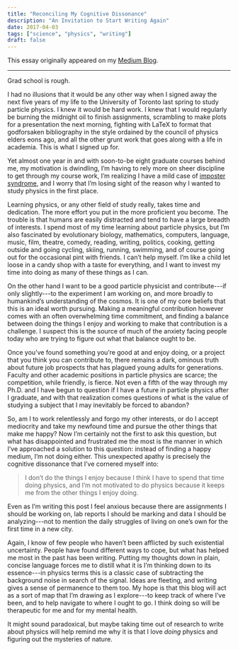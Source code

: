```yaml
---
title: "Reconciling My Cognitive Dissonance"
description: "An Invitation to Start Writing Again"
date: 2017-04-03
tags: ["science", "physics", "writing"]
draft: false
---
```


This essay originally appeared on my [Medium Blog](https://medium.com/@joeycarter/reconciling-my-cognitive-dissonance-e2ca0c716dd6).

***

Grad school is rough.

I had no illusions that it would be any other way when I signed away the next five years of my life to the University of Toronto last spring to study particle physics. I knew it would be hard work. I knew that I would regularly be burning the midnight oil to finish assignments, scrambling to make plots for a presentation the next morning, fighting with LaTeX to format that godforsaken bibliography in the style ordained by the council of physics elders eons ago, and all the other grunt work that goes along with a life in academia. This is what I signed up for.

Yet almost one year in and with soon-to-be eight graduate courses behind me, my motivation is dwindling, I’m having to rely more on sheer discipline to get through my course work, I’m realizing I have a mild case of [imposter syndrome](https://en.wikipedia.org/wiki/Impostor_syndrome), and I worry that I’m losing sight of the reason why I wanted to study physics in the first place.

Learning physics, or any other field of study really, takes time and dedication. The more effort you put in the more proficient you become. The trouble is that humans are easily distracted and tend to have a large breadth of interests. I spend most of my time learning about particle physics, but I’m also fascinated by evolutionary biology, mathematics, computers, language, music, film, theatre, comedy, reading, writing, politics, cooking, getting outside and going cycling, skiing, running, swimming, and of course going out for the occasional pint with friends. I can’t help myself. I’m like a child let loose in a candy shop with a taste for everything, and I want to invest my time into doing as many of these things as I can.

On the other hand I want to be a good particle physicist and contribute---if only slightly---to the experiment I am working on, and more broadly to humankind’s understanding of the cosmos. It is one of my core beliefs that this is an ideal worth pursuing. Making a meaningful contribution however comes with an often overwhelming time commitment, and finding a balance between doing the things I enjoy and working to make that contribution is a challenge. I suspect this is the source of much of the anxiety facing people today who are trying to figure out what that balance ought to be.

Once you’ve found something you’re good at and enjoy doing, or a project that you think you can contribute to, there remains a dark, ominous truth about future job prospects that has plagued young adults for generations. Faculty and other academic positions in particle physics are scarce; the competition, while friendly, is fierce. Not even a fifth of the way through my Ph.D. and I have begun to question if I have a future in particle physics after I graduate, and with that realization comes questions of what is the value of studying a subject that I may inevitably be forced to abandon?

So, am I to work relentlessly and forgo my other interests, or do I accept mediocrity and take my newfound time and pursue the other things that make me happy? Now I’m certainly not the first to ask this question, but what has disappointed and frustrated me the most is the manner in which I’ve approached a solution to this question: instead of finding a happy medium, I’m not doing either. This unexpected apathy is precisely the cognitive dissonance that I’ve cornered myself into:

> I don’t do the things I enjoy because I think I have to spend that time doing physics, and I’m not motivated to do physics because it keeps me from the other things I enjoy doing.

Even as I’m writing this post I feel anxious because there are assignments I should be working on, lab reports I should be marking and data I should be analyzing---not to mention the daily struggles of living on one’s own for the first time in a new city.

Again, I know of few people who haven’t been afflicted by such existential uncertainty. People have found different ways to cope, but what has helped me most in the past has been writing. Putting my thoughts down in plain, concise language forces me to distill what it is I’m thinking down to its essence---in physics terms this is a classic case of subtracting the background noise in search of the signal. Ideas are fleeting, and writing gives a sense of permanence to them too. My hope is that this blog will act as a sort of map that I’m drawing as I explore---to keep track of where I’ve been, and to help navigate to where I ought to go. I think doing so will be therapeutic for me and for my mental health.

It might sound paradoxical, but maybe taking time out of research to write about physics will help remind me why it is that I love *doing* physics and figuring out the mysteries of nature.